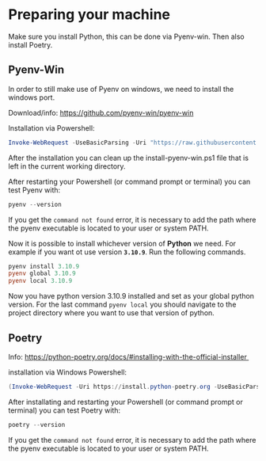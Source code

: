# Preparing your machine
Make sure you install Python, this can be done via Pyenv-win. Then also install Poetry. 

## Pyenv-Win 
In order to still make use of Pyenv on windows, we need to install the windows port. 

Download/info: https://github.com/pyenv-win/pyenv-win

Installation via Powershell: 
```powershell
Invoke-WebRequest -UseBasicParsing -Uri "https://raw.githubusercontent.com/pyenv-win/pyenv-win/master/pyenv-win/install-pyenv-win.ps1" -OutFile "./install-pyenv-win.ps1"; &"./install-pyenv-win.ps1"
```

After the installation you can clean up the install-pyenv-win.ps1 file that is left in the current working directory. 

After restarting your Powershell (or command prompt or terminal) you can test Pyenv with:
```powershell
pyenv --version
```

If you get the `command not found` error, it is necessary to add the path where the pyenv executable is located to your user or system PATH.

Now it is possible to install whichever version of **Python** we need. For example if you want ot use version **`3.10.9`**. Run the following commands.
```powershell
pyenv install 3.10.9
pyenv global 3.10.9
pyenv local 3.10.9
```
Now you have python version 3.10.9 installed and set as your global python version. For the last command `pyenv local` you should navigate to the project directory where you want to use that version of python. 

## Poetry
Info: https://python-poetry.org/docs/#installing-with-the-official-installer 

installation via Windows Powershell:
```powershell
(Invoke-WebRequest -Uri https://install.python-poetry.org -UseBasicParsing).Content | python - 
```
After installating and restarting your Powershell (or command prompt or terminal) you can test Poetry with:
```powershell
poetry --version
```

If you get the `command not found` error, it is necessary to add the path where the pyenv executable is located to your user or system PATH.